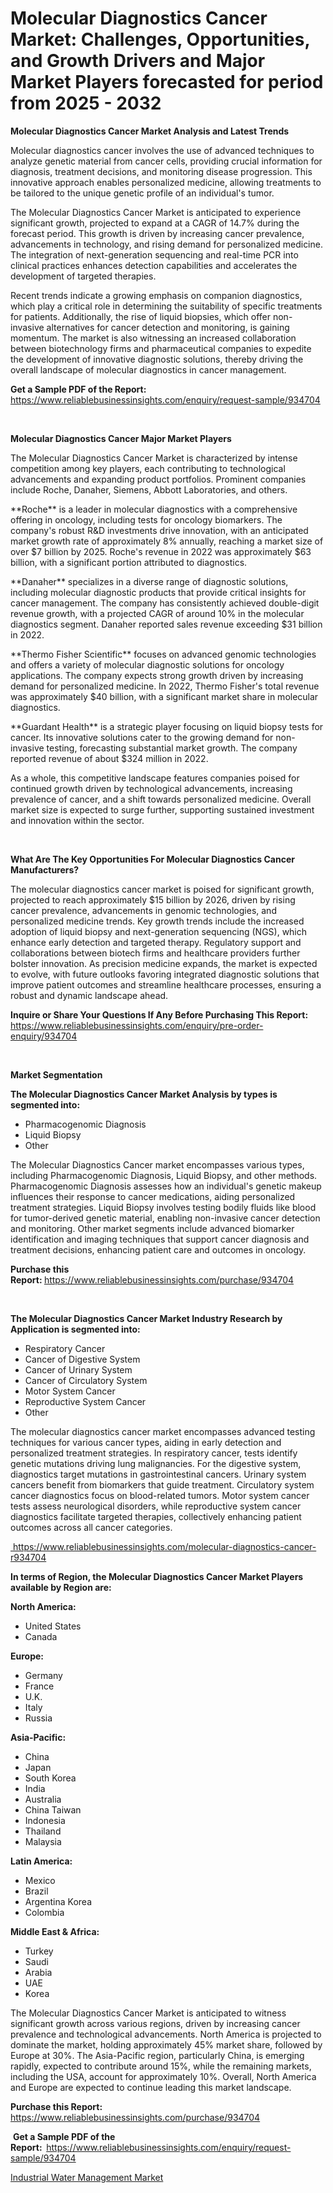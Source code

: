 <p><h1>Molecular Diagnostics Cancer Market: Challenges, Opportunities, and Growth Drivers and Major Market Players forecasted for period from 2025 - 2032</h1></p><p><strong>Molecular Diagnostics Cancer Market Analysis and Latest Trends</strong></p>
<p><p>Molecular diagnostics cancer involves the use of advanced techniques to analyze genetic material from cancer cells, providing crucial information for diagnosis, treatment decisions, and monitoring disease progression. This innovative approach enables personalized medicine, allowing treatments to be tailored to the unique genetic profile of an individual's tumor.</p><p>The Molecular Diagnostics Cancer Market is anticipated to experience significant growth, projected to expand at a CAGR of 14.7% during the forecast period. This growth is driven by increasing cancer prevalence, advancements in technology, and rising demand for personalized medicine. The integration of next-generation sequencing and real-time PCR into clinical practices enhances detection capabilities and accelerates the development of targeted therapies.</p><p>Recent trends indicate a growing emphasis on companion diagnostics, which play a critical role in determining the suitability of specific treatments for patients. Additionally, the rise of liquid biopsies, which offer non-invasive alternatives for cancer detection and monitoring, is gaining momentum. The market is also witnessing an increased collaboration between biotechnology firms and pharmaceutical companies to expedite the development of innovative diagnostic solutions, thereby driving the overall landscape of molecular diagnostics in cancer management.</p></p>
<p><strong>Get a Sample PDF of the Report:&nbsp;</strong> <a href="https://www.reliablebusinessinsights.com/enquiry/request-sample/934704?utm_campaign=2440&utm_medium=2&utm_source=Github&utm_content=ia&utm_term=07032025&utm_id=molecular-diagnostics-cancer">https://www.reliablebusinessinsights.com/enquiry/request-sample/934704</a></p>
<p>&nbsp;</p>
<p><strong>Molecular Diagnostics Cancer Major Market Players</strong></p>
<p><p>The Molecular Diagnostics Cancer Market is characterized by intense competition among key players, each contributing to technological advancements and expanding product portfolios. Prominent companies include Roche, Danaher, Siemens, Abbott Laboratories, and others.</p><p>**Roche** is a leader in molecular diagnostics with a comprehensive offering in oncology, including tests for oncology biomarkers. The company's robust R&D investments drive innovation, with an anticipated market growth rate of approximately 8% annually, reaching a market size of over $7 billion by 2025. Roche's revenue in 2022 was approximately $63 billion, with a significant portion attributed to diagnostics.</p><p>**Danaher** specializes in a diverse range of diagnostic solutions, including molecular diagnostic products that provide critical insights for cancer management. The company has consistently achieved double-digit revenue growth, with a projected CAGR of around 10% in the molecular diagnostics segment. Danaher reported sales revenue exceeding $31 billion in 2022.</p><p>**Thermo Fisher Scientific** focuses on advanced genomic technologies and offers a variety of molecular diagnostic solutions for oncology applications. The company expects strong growth driven by increasing demand for personalized medicine. In 2022, Thermo Fisher's total revenue was approximately $40 billion, with a significant market share in molecular diagnostics.</p><p>**Guardant Health** is a strategic player focusing on liquid biopsy tests for cancer. Its innovative solutions cater to the growing demand for non-invasive testing, forecasting substantial market growth. The company reported revenue of about $324 million in 2022.</p><p>As a whole, this competitive landscape features companies poised for continued growth driven by technological advancements, increasing prevalence of cancer, and a shift towards personalized medicine. Overall market size is expected to surge further, supporting sustained investment and innovation within the sector.</p></p>
<p>&nbsp;</p>
<p><strong>What Are The Key Opportunities For Molecular Diagnostics Cancer Manufacturers?</strong></p>
<p><p>The molecular diagnostics cancer market is poised for significant growth, projected to reach approximately $15 billion by 2026, driven by rising cancer prevalence, advancements in genomic technologies, and personalized medicine trends. Key growth trends include the increased adoption of liquid biopsy and next-generation sequencing (NGS), which enhance early detection and targeted therapy. Regulatory support and collaborations between biotech firms and healthcare providers further bolster innovation. As precision medicine expands, the market is expected to evolve, with future outlooks favoring integrated diagnostic solutions that improve patient outcomes and streamline healthcare processes, ensuring a robust and dynamic landscape ahead.</p></p>
<p><strong>Inquire or Share Your Questions If Any Before Purchasing This Report:</strong> <a href="https://www.reliablebusinessinsights.com/enquiry/pre-order-enquiry/934704?utm_campaign=2440&utm_medium=2&utm_source=Github&utm_content=ia&utm_term=07032025&utm_id=molecular-diagnostics-cancer">https://www.reliablebusinessinsights.com/enquiry/pre-order-enquiry/934704</a></p>
<p>&nbsp;</p>
<p><strong>Market Segmentation</strong></p>
<p><strong>The Molecular Diagnostics Cancer Market Analysis by types is segmented into:</strong></p>
<p><ul><li>Pharmacogenomic Diagnosis</li><li>Liquid Biopsy</li><li>Other</li></ul></p>
<p><p>The Molecular Diagnostics Cancer market encompasses various types, including Pharmacogenomic Diagnosis, Liquid Biopsy, and other methods. Pharmacogenomic Diagnosis assesses how an individual's genetic makeup influences their response to cancer medications, aiding personalized treatment strategies. Liquid Biopsy involves testing bodily fluids like blood for tumor-derived genetic material, enabling non-invasive cancer detection and monitoring. Other market segments include advanced biomarker identification and imaging techniques that support cancer diagnosis and treatment decisions, enhancing patient care and outcomes in oncology.</p></p>
<p><strong>Purchase this Report:&nbsp;</strong><a href="https://www.reliablebusinessinsights.com/purchase/934704?utm_campaign=2440&utm_medium=2&utm_source=Github&utm_content=ia&utm_term=07032025&utm_id=molecular-diagnostics-cancer">https://www.reliablebusinessinsights.com/purchase/934704</a></p>
<p>&nbsp;</p>
<p><strong>The Molecular Diagnostics Cancer Market Industry Research by Application is segmented into:</strong></p>
<p><ul><li>Respiratory Cancer</li><li>Cancer of Digestive System</li><li>Cancer of Urinary System</li><li>Cancer of Circulatory System</li><li>Motor System Cancer</li><li>Reproductive System Cancer</li><li>Other</li></ul></p>
<p><p>The molecular diagnostics cancer market encompasses advanced testing techniques for various cancer types, aiding in early detection and personalized treatment strategies. In respiratory cancer, tests identify genetic mutations driving lung malignancies. For the digestive system, diagnostics target mutations in gastrointestinal cancers. Urinary system cancers benefit from biomarkers that guide treatment. Circulatory system cancer diagnostics focus on blood-related tumors. Motor system cancer tests assess neurological disorders, while reproductive system cancer diagnostics facilitate targeted therapies, collectively enhancing patient outcomes across all cancer categories.</p></p>
<p><a href="https://www.reliablebusinessinsights.com/molecular-diagnostics-cancer-r934704?utm_campaign=2440&utm_medium=2&utm_source=Github&utm_content=ia&utm_term=07032025&utm_id=molecular-diagnostics-cancer">&nbsp;https://www.reliablebusinessinsights.com/molecular-diagnostics-cancer-r934704</a></p>
<p><strong>In terms of Region, the Molecular Diagnostics Cancer Market Players available by Region are:</strong></p>
<p>
    <p> <strong> North America: </strong>
        <ul>
            <li>United States</li>
            <li>Canada</li>
        </ul>
        </p> 
    <p> <strong> Europe: </strong>
        <ul>
            <li>Germany</li>
            <li>France</li>
            <li>U.K.</li>
            <li>Italy</li>
            <li>Russia</li>
        </ul>
        </p> 
    <p> <strong> Asia-Pacific: </strong>
        <ul>
            <li>China</li>
            <li>Japan</li>
            <li>South Korea</li>
            <li>India</li>
            <li>Australia</li>
            <li>China Taiwan</li>
            <li>Indonesia</li>
            <li>Thailand</li>
            <li>Malaysia</li>
        </ul>
        </p> 
    <p> <strong> Latin America: </strong>
        <ul>
            <li>Mexico</li>
            <li>Brazil</li>
            <li>Argentina Korea</li>
            <li>Colombia</li>
        </ul>
        </p> 
    <p> <strong> Middle East & Africa: </strong>
        <ul>
            <li>Turkey</li>
            <li>Saudi</li>
            <li>Arabia</li>
            <li>UAE</li>
            <li>Korea</li>
        </ul>
    </p>
    </p>
<p><p>The Molecular Diagnostics Cancer Market is anticipated to witness significant growth across various regions, driven by increasing cancer prevalence and technological advancements. North America is projected to dominate the market, holding approximately 45% market share, followed by Europe at 30%. The Asia-Pacific region, particularly China, is emerging rapidly, expected to contribute around 15%, while the remaining markets, including the USA, account for approximately 10%. Overall, North America and Europe are expected to continue leading this market landscape.</p></p>
<p><strong>Purchase this Report: </strong><a href="https://www.reliablebusinessinsights.com/purchase/934704?utm_campaign=2440&utm_medium=2&utm_source=Github&utm_content=ia&utm_term=07032025&utm_id=molecular-diagnostics-cancer">https://www.reliablebusinessinsights.com/purchase/934704</a></p>
<p>&nbsp;<strong>Get a Sample PDF of the Report:&nbsp;&nbsp;</strong><a href="https://www.reliablebusinessinsights.com/enquiry/request-sample/934704?utm_campaign=2440&utm_medium=2&utm_source=Github&utm_content=ia&utm_term=07032025&utm_id=molecular-diagnostics-cancer">https://www.reliablebusinessinsights.com/enquiry/request-sample/934704</a></p>
<p><strong></strong></p>
<p><p><a href="https://github.com/hillsmyung726/Market-Research-Report-List-1/blob/main/industrial-water-management-market.md?utm_campaign=2440&utm_medium=2&utm_source=Github&utm_content=ia&utm_term=07032025&utm_id=molecular-diagnostics-cancer">Industrial Water Management Market</a></p></p>